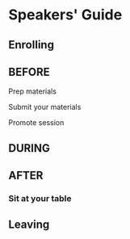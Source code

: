 # Speakers' Guide



## Enrolling









## BEFORE



Prep materials

Submit your materials

Promote session







## DURING











## AFTER

### Sit at your table







## Leaving





